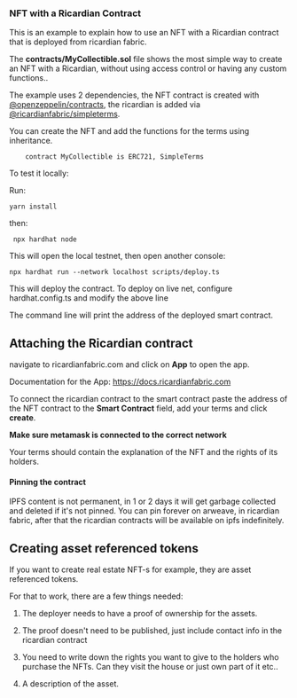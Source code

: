 ### NFT with a Ricardian Contract

This is an example to explain how to use an NFT with a Ricardian contract that is deployed from ricardian fabric.

The **contracts/MyCollectible.sol** file shows the most simple way to create an NFT with a Ricardian, without using access control or having any custom functions..

The example uses 2 dependencies, the NFT contract is created with [@openzeppelin/contracts](https://www.npmjs.com/package/@openzeppelin/contracts),
the ricardian is added via [@ricardianfabric/simpleterms](https://www.npmjs.com/package/@ricardianfabric/simpleterms).

You can create the NFT and add the functions for the terms using inheritance.

        contract MyCollectible is ERC721, SimpleTerms

To test it locally:

Run:

    yarn install

then:

     npx hardhat node

This will open the local testnet, then open another console:

    npx hardhat run --network localhost scripts/deploy.ts

This will deploy the contract. To deploy on live net, configure hardhat.config.ts and modify the above line

The command line will print the address of the deployed smart contract.

## Attaching the Ricardian contract

navigate to ricardianfabric.com and click on **App** to open the app.

Documentation for the App:
https://docs.ricardianfabric.com


To connect the ricardian contract to the smart contract paste the address of the NFT contract to the **Smart Contract** field, add your terms and click **create**.

**Make sure metamask is connected to the correct network**

Your terms should contain the explanation of the NFT and the rights of its holders.

#### Pinning the contract

IPFS content is not permanent, in 1 or 2 days it will get garbage collected and deleted if it's not pinned.
You can pin forever on arweave, in ricardian fabric, after that the ricardian contracts will be available on ipfs indefinitely.

## Creating asset referenced tokens

If you want to create real estate NFT-s for example, they are asset referenced tokens.

For that to work, there are a few things needed:

1. The deployer needs to have a proof of ownership for the assets.

2. The proof doesn't need to be published, just include contact info in the ricardian contract

3. You need to write down the rights you want to give to the holders who purchase the NFTs.
   Can they visit the house or just own part of it etc..

4. A description of the asset.
